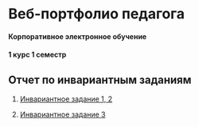 # Веб-портфолио педагога



#### Корпоративное электронное обучение
#### 1 курс 1 семестр


## Отчет по инвариантным заданиям

1) [Инвариантное задание 1, 2](https://github.com/Kseniaveh/web-portfolio-tasks/blob/main/%D0%98%D0%9D%D0%92%D0%90%D0%A0%201%2C2%20%D0%92%D0%B5%D1%85%D0%BE%D0%B2%D0%B0.pdf)  

2) [Инвариантное задание 3](https://github.com/Kseniaveh/web-portfolio-tasks/blob/main/%D0%98%D0%9D%D0%92%D0%90%D0%A0%203.doc)  
